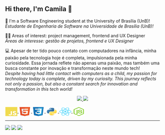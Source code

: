 ## Hi there, I'm Camila 👋
📒 I'm a Software Engineering student at the University of Brasília (UnB)! <br>
<i>Estudante de Engenharia de Software na Universidade de Brasília (UnB)!</i> <br>

👩‍💼 Areas of interest: project management, frontend and UX Designer <br>
<i>Áreas de interesse: gestão de projetos, frontend e UX Designer</i> <br>

💻 
Apesar de ter tido pouco contato com computadores na infância, minha paixão pela tecnologia hoje é completa, impulsionada pela minha curiosidade. Essa jornada reflete não apenas uma paixão, mas também uma busca constante por inovação e transformação neste mundo tech! <br>
<i>Despite having had little contact with computers as a child, my passion for technology today is complete, driven by my curiosity. This journey reflects not only a passion, but also a constant search for innovation and transformation in this tech world!</i> 
<br>

<div align="center">
  <a href="https://github.com/CamilaCareli">
  <img height="180em" src="https://github-readme-stats.vercel.app/api?username=CamilaCareli&show_icons=false&theme=dracula&include_all_commits=true&count_private=true"/>
  <img height="180em" src="https://github-readme-stats.vercel.app/api/top-langs/?username=CamilaCareli&layout=compact&langs_count=7&theme=dracula"/>
</div>
  <div style="display: inline_block"><br>
  <img align="center" alt="Camila-JS" height="30" width="40" src="https://raw.githubusercontent.com/devicons/devicon/master/icons/javascript/javascript-plain.svg">
  <img align="center" alt="Camila-HTML" height="30" width="40" src="https://raw.githubusercontent.com/devicons/devicon/master/icons/html5/html5-original.svg">
  <img align="center" alt="Camila-CSS" height="30" width="40" src="https://raw.githubusercontent.com/devicons/devicon/master/icons/css3/css3-original.svg">
  <img align="center" alt="Camila-Python" height="30" width="40" src="https://raw.githubusercontent.com/devicons/devicon/master/icons/python/python-original.svg">
  <img align="center" alt="Camila-React" height="30" width="40" src="https://github.com/devicons/devicon/blob/master/icons/react/react-original.svg">
  <img align="center" alt="Camila-Node" height="30" width="40" src="https://github.com/devicons/devicon/blob/master/icons/nodejs/nodejs-original.svg">
</div>
<hr>
<div> 
  <a href = "https://mail.google.com/mail/?view=cm&amp;fs=1&amp;to=camilacareli.engsoftware@gmail.com"><img src="https://img.shields.io/badge/-Gmail-%23333?style=for-the-badge&logo=gmail&logoColor=white" target="_blank"></a>
  <a href="https://www.linkedin.com/in/camila-careli-b5b679237/" target="_blank"><img src="https://img.shields.io/badge/-LinkedIn-%230077B5?style=for-the-badge&logo=linkedin&logoColor=white" target="_blank"></a> 
  <a href="https://instagram.com/bycamomila" target="_blank"><img src="https://img.shields.io/badge/-Instagram-%23E4405F?style=for-the-badge&logo=instagram&logoColor=white" target="_blank"></a>
